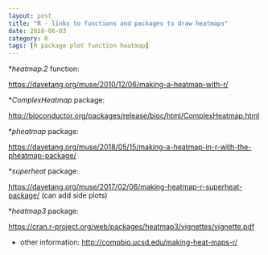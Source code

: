 ```yaml
---
layout: post
title: "R - links to functions and packages to draw heatmaps"
date: 2018-06-03
category: R
tags: [R package plot function heatmap]
---
```


*<em>heatmap.2</em> function: 

https://davetang.org/muse/2010/12/06/making-a-heatmap-with-r/


*<em>ComplexHeatmap</em> package:

http://bioconductor.org/packages/release/bioc/html/ComplexHeatmap.html



*<em>pheatmap</em> package: 

https://davetang.org/muse/2018/05/15/making-a-heatmap-in-r-with-the-pheatmap-package/



*<em>superheat</em> package: 

https://davetang.org/muse/2017/02/06/making-heatmap-r-superheat-package/ (can add side plots)



*<em>heatmap3</em> package: 

https://cran.r-project.org/web/packages/heatmap3/vignettes/vignette.pdf



* other information:
http://compbio.ucsd.edu/making-heat-maps-r/



